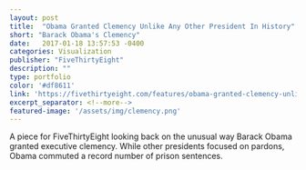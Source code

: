 ```yaml
---
layout: post
title:  "Obama Granted Clemency Unlike Any Other President In History"
short: "Barack Obama's Clemency"
date:   2017-01-18 13:57:53 -0400
categories: Visualization
publisher: "FiveThirtyEight"
description: ""
type: portfolio
color: '#df8611'
link: 'https://fivethirtyeight.com/features/obama-granted-clemency-unlike-any-other-resident-in-history/'
excerpt_separator: <!--more-->
featured-image: '/assets/img/clemency.png'
---
```

A piece for FiveThirtyEight looking back on the unusual way Barack Obama granted executive clemency. While other presidents focused on pardons, Obama commuted a record number of prison sentences.
